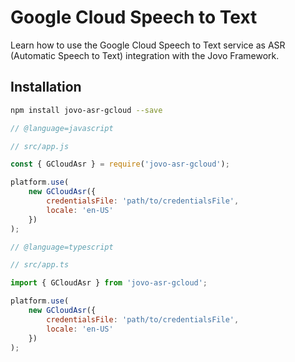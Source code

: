 # Google Cloud Speech to Text

Learn how to use the Google Cloud Speech to Text service as ASR (Automatic Speech to Text) integration with the Jovo Framework.

## Installation

```sh
npm install jovo-asr-gcloud --save
```

```javascript
// @language=javascript

// src/app.js

const { GCloudAsr } = require('jovo-asr-gcloud');

platform.use(
	new GCloudAsr({
		credentialsFile: 'path/to/credentialsFile',
		locale: 'en-US'
	})
);

// @language=typescript

// src/app.ts

import { GCloudAsr } from 'jovo-asr-gcloud';

platform.use(
	new GCloudAsr({
		credentialsFile: 'path/to/credentialsFile',
		locale: 'en-US'
	})
);
```

<!--[metadata]: {"description": "Learn how to use the Google Cloud Speech to Text service as ASR (Automatic Speech to Text) integration with the Jovo Framework.",
"route": "asr/google-cloud-asr" }-->
